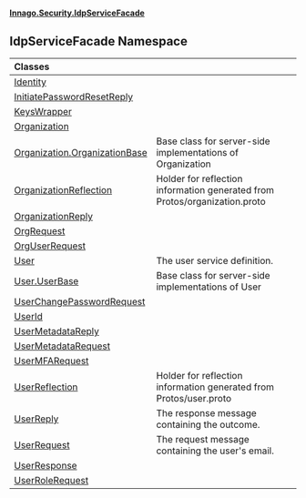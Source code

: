 #### [Innago\.Security\.IdpServiceFacade](../index.md 'index')

## IdpServiceFacade Namespace

| Classes | |
| :--- | :--- |
| [Identity](Identity/index.md 'IdpServiceFacade\.Identity') | |
| [InitiatePasswordResetReply](InitiatePasswordResetReply/index.md 'IdpServiceFacade\.InitiatePasswordResetReply') | |
| [KeysWrapper](KeysWrapper/index.md 'IdpServiceFacade\.KeysWrapper') | |
| [Organization](Organization/index.md 'IdpServiceFacade\.Organization') | |
| [Organization\.OrganizationBase](Organization/OrganizationBase/index.md 'IdpServiceFacade\.Organization\.OrganizationBase') | Base class for server\-side implementations of Organization |
| [OrganizationReflection](OrganizationReflection/index.md 'IdpServiceFacade\.OrganizationReflection') | Holder for reflection information generated from Protos/organization\.proto |
| [OrganizationReply](OrganizationReply/index.md 'IdpServiceFacade\.OrganizationReply') | |
| [OrgRequest](OrgRequest/index.md 'IdpServiceFacade\.OrgRequest') | |
| [OrgUserRequest](OrgUserRequest/index.md 'IdpServiceFacade\.OrgUserRequest') | |
| [User](User/index.md 'IdpServiceFacade\.User') | The user service definition\. |
| [User\.UserBase](User/UserBase/index.md 'IdpServiceFacade\.User\.UserBase') | Base class for server\-side implementations of User |
| [UserChangePasswordRequest](UserChangePasswordRequest/index.md 'IdpServiceFacade\.UserChangePasswordRequest') | |
| [UserId](UserId/index.md 'IdpServiceFacade\.UserId') | |
| [UserMetadataReply](UserMetadataReply/index.md 'IdpServiceFacade\.UserMetadataReply') | |
| [UserMetadataRequest](UserMetadataRequest/index.md 'IdpServiceFacade\.UserMetadataRequest') | |
| [UserMFARequest](UserMFARequest/index.md 'IdpServiceFacade\.UserMFARequest') | |
| [UserReflection](UserReflection/index.md 'IdpServiceFacade\.UserReflection') | Holder for reflection information generated from Protos/user\.proto |
| [UserReply](UserReply/index.md 'IdpServiceFacade\.UserReply') | The response message containing the outcome\. |
| [UserRequest](UserRequest/index.md 'IdpServiceFacade\.UserRequest') | The request message containing the user's email\. |
| [UserResponse](UserResponse/index.md 'IdpServiceFacade\.UserResponse') | |
| [UserRoleRequest](UserRoleRequest/index.md 'IdpServiceFacade\.UserRoleRequest') | |
